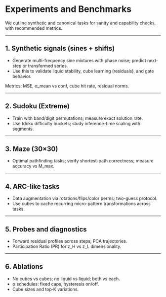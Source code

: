 # Experiments and Benchmarks

We outline synthetic and canonical tasks for sanity and capability checks, with recommended metrics.

---

## 1. Synthetic signals (sines + shifts)

- Generate multi-frequency sine mixtures with phase noise; predict next-step or transformed series.
- Use this to validate liquid stability, cube learning (residuals), and gate behavior.

Metrics: MSE, α_mean vs conf, cube hit rate, residual norms.

---

## 2. Sudoku (Extreme)

- Train with band/digit permutations; measure exact solution rate.
- Use tdoku difficulty buckets; study inference-time scaling with segments.

---

## 3. Maze (30×30)

- Optimal pathfinding tasks; verify shortest-path correctness; measure accuracy vs M_max.

---

## 4. ARC-like tasks

- Data augmentation via rotations/flips/color perms; two-guess protocol.
- Use cubes to cache recurring micro-pattern transformations across tasks.

---

## 5. Probes and diagnostics

- Forward residual profiles across steps; PCA trajectories.
- Participation Ratio (PR) for z_H vs z_L dimensionality.

---

## 6. Ablations

- No cubes vs cubes; no liquid vs liquid; both vs each.
- α schedules: fixed caps, hysteresis on/off.
- Cube sizes and top‑K variations.

